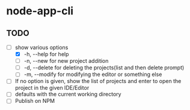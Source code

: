 # node-app-cli

## TODO

- [ ] show various options
  - [x] -h, --help for help
  - [ ] -n, --new for new project addition
  - [ ] -d, --delete for deleting the projects(list and then delete prompt)
  - [ ] -m, --modify for modifying the editor or something else
- [ ] If no option is given, show the list of projects and enter to open the project in the given IDE/Editor
- [ ] defaults with the current working directory
- [ ] Publish on NPM
